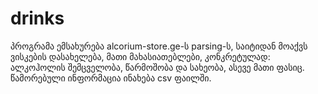 # drinks
პროგრამა ემსახურება alcorium-store.ge-ს parsing-ს, საიტიდან მოაქვს ვისკების დასახელება, მათი მახასიათებლები, კონკრეტულად: ალკოჰოლის შემცველობა, წარმოშობა და სახეობა, ასევე მათი ფასიც. წამორებული ინფორმაცია ინახება csv ფაილში.

